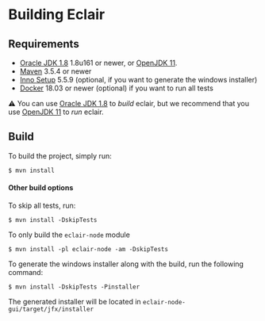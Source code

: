 # Building Eclair

## Requirements
- [Oracle JDK 1.8](http://www.oracle.com/technetwork/java/javase/downloads/jdk8-downloads-2133151.html) 1.8u161 or newer, or [OpenJDK 11](https://jdk.java.net/11/).
- [Maven](https://maven.apache.org/download.cgi) 3.5.4 or newer
- [Inno Setup](http://www.jrsoftware.org/isdl.php) 5.5.9 (optional, if you want to generate the windows installer)
- [Docker](https://www.docker.com/) 18.03 or newer (optional) if you want to run all tests

:warning: You can use [Oracle JDK 1.8](http://www.oracle.com/technetwork/java/javase/downloads/jdk8-downloads-2133151.html) to *build* eclair, but we recommend that you use [OpenJDK 11](https://jdk.java.net/11/) to *run* eclair.

## Build
To build the project, simply run:
```shell
$ mvn install
```

#### Other build options

To skip all tests, run:
```shell
$ mvn install -DskipTests
```
To only build the `eclair-node` module
```shell
$ mvn install -pl eclair-node -am -DskipTests
```
To generate the windows installer along with the build, run the following command:
```shell
$ mvn install -DskipTests -Pinstaller
```
The generated installer will be located in `eclair-node-gui/target/jfx/installer`
